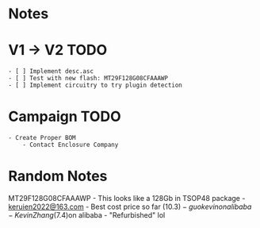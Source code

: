 # Notes

# V1 -> V2 TODO
    - [ ] Implement desc.asc
    - [ ] Test with new flash: MT29F128G08CFAAAWP
    - [ ] Implement circuitry to try plugin detection

# Campaign TODO
    - Create Proper BOM
        - Contact Enclosure Company

# Random Notes
MT29F128G08CFAAAWP - This looks like a 128Gb in TSOP48 package
        - keruien2022@163.com
            - Best cost price so far ($10.3)
        - guo kevin on alibaba
        - Kevin Zhang ($7.4)on alibaba
            - "Refurbished" lol
